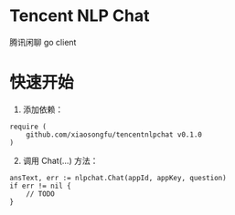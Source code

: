 # Tencent NLP Chat

腾讯闲聊 go client

# 快速开始

1. 添加依赖：

```
require (
	github.com/xiaosongfu/tencentnlpchat v0.1.0
)
```

2. 调用 Chat(...) 方法：

```
ansText, err := nlpchat.Chat(appId, appKey, question)
if err != nil {
    // TODO
}
```
